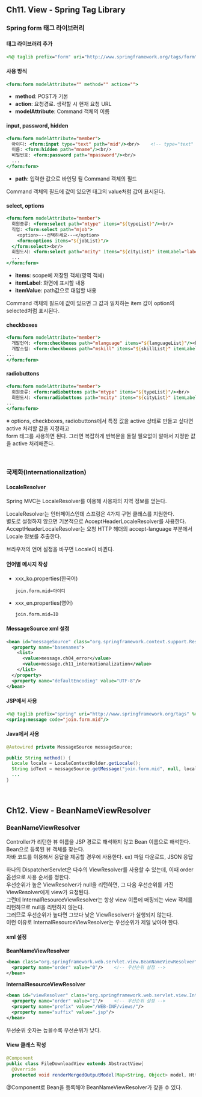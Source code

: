 ## Ch11. View - Spring Tag Library
### Spring form 태그 라이브러리
#### 태그 라이브러리 추가
```jsp
<%@ taglib prefix="form" uri="http://www.springframework.org/tags/form" %>
```

#### 사용 방식
```jsp
<form:form modelAttribute="" method="" action="">
```
- **method**: POST가 기본
- **action**: 요청경로. 생략할 시 현재 요청 URL
- **modelAttribute**: Command 객체의 이름

#### input, password, hidden
```jsp
<form:form modelAttribute="member">
  아이디: <form:input type="text" path="mid"/><br/>    <!-- type="text" 생략가능 -->
  이름: <form:hidden path="mname"/><br/>
  비밀번호: <form:password path="mpassword"/><br/>
  ...
</form:form>
```
- **path**: 입력한 값으로 바인딩 될 Command 객체의 필드

Command 객체의 필드에 값이 있으면 태그의 value처럼 값이 표시된다.

#### select, options
```jsp
<form:form modelAttribute="member">
  회원종류: <form:select path="mtype" items="${typeList}"/><br/>
  직업: <form:select path="mjob">
    <option>---선택하세요---</option>
    <form:options items="${jobList}"/>
  </form:select><br/>
  회원도시: <form:select path="mcity" items="${cityList}" itemLabel="label" itemValue="value"/><br/>
  ...
</form:form>
```
- **items**: scope에 저장된 객체(영역 객체)
- **itemLabel**: 화면에 표시할 내용
- **itemValue**: path값으로 대입할 내용

Command 객체의 필드에 값이 있으면 그 값과 일치하는 item 값이 option의 selected처럼 표시된다.

#### checkboxes
```jsp
<form:form modelAttribute="member">
  개발언어: <form:checkboxes path="mlanguage" items="${languageList}"/><br/>
  개발스킬: <form:checkboxes path="mskill" items="${skillList}" itemLabel="label" itemValue="value"/><br/>
...
</form:form>
```

#### radiobuttons
```jsp
<form:form modelAttribute="member">
  회원종류: <form:radiobuttons path="mtype" items="${typeList}"/><br/>
  회원도시: <form:radiobuttons path="mcity" items="${cityList}" itemLabel="label" itemValue="value"/><br/>
...
</form:form>
```

※ options, checkboxes, radiobuttons에서 특정 값을 active 상태로 만들고 싶다면 active 처리할 값을 지정하고  
form 태그를 사용하면 된다. 그러면 복잡하게 반복문을 돌릴 필요없이 알아서 지정한 값을 active 처리해준다.

<br/>

### 국제화(Internationalization)
#### LocaleResolver
Spring MVC는 LocaleResolver를 이용해 사용자의 지역 정보를 얻는다.

LocaleResolver는 인터페이스인데 스프링은 4가지 구현 클래스를 지원한다.  
별도로 설정하지 않으면 기본적으로 AcceptHeaderLocaleResolver를 사용한다.  
AcceptHeaderLocaleResolver는 요청 HTTP 헤더의 accept-language 부분에서 Locale 정보를 추출한다.

브라우저의 언어 설정을 바꾸면 Locale이 바뀐다.

#### 언어별 메시지 작성
- xxx_ko.properties(한국어)
  ```
  join.form.mid=아이디
  ```
- xxx_en.properties(영어)
  ```
  join.form.mid=ID
  ```

#### MessageSource xml 설정
```xml
<bean id="messageSource" class="org.springframework.context.support.ResourceBundleMessageSource">
  <property name="basenames">
    <list>
      <value>message.ch04_error</value>
      <value>message.ch11_internationalization</value>
    </list>
  </property>
  <property name="defaultEncoding" value="UTF-8"/>
</bean>
```

#### JSP에서 사용
```jsp
<%@ taglib prefix="spring" uri="http://www.springframework.org/tags" %>
<spring:message code="join.form.mid"/>
```

#### Java에서 사용
```java
@Autowired private MessageSource messageSource;

public String method() {
  Locale locale = LocaleContextHolder.getLocale();
  String idText = messageSource.getMessage("join.form.mid", null, locale);
  ...
}
```

<br/>

## Ch12. View - BeanNameViewResolver
### BeanNameViewResolver
Controller가 리턴한 뷰 이름을 JSP 경로로 해석하지 않고 Bean 이름으로 해석한다.  
Bean으로 등록된 뷰 객체를 찾는다.  
자바 코드를 이용해서 응답을 제공할 경우에 사용한다. ex) 파일 다운로드, JSON 응답

하나의 DispatcherServlet은 다수의 ViewResolver를 사용할 수 있는데, 이때 order 옵션으로 사용 순서를 정한다.  
우선순위가 높은 ViewResolver가 null을 리턴하면, 그 다음 우선순위를 가진 ViewResolver에게 view가 요청된다.  
그런데 InternalResourceViewResolver는 항상 view 이름에 매핑되는 view 객체를 리턴하므로 null을 리턴하지 않는다.  
그러므로 우선순위가 높다면 그보다 낮은 ViewResolver가 실행되지 않는다.  
이런 이유로 InternalResourceViewResolver는 우선순위가 제일 낮아야 한다.

#### xml 설정
**BeanNameViewResolver**
```xml
<bean class="org.springframework.web.servlet.view.BeanNameViewResolver">
  <property name="order" value="0"/>    <!-- 우선순위 설정 -->
</bean>
```
**InternalResourceViewResolver**
```xml
<bean id="viewResolver" class="org.springframework.web.servlet.view.InternalResourceViewResolver">
  <property name="order" value="1"/>    <!-- 우선순위 설정 -->
  <property name="prefix" value="/WEB-INF/views/"/>
  <property name="suffix" value=".jsp"/>
</bean>
```
우선순위 숫자는 높을수록 우선순위가 낮다.

#### View 클래스 작성
```java
@Component
public class FileDownloadView extends AbstractView{
  @Override
  protected void renderMergedOutputModel(Map<String, Object> model, HttpServletRequest request, HttpServletResponse response) throws Exception { ... }
```
@Component로 Bean을 등록해야 BeanNameViewResolver가 찾을 수 있다.
